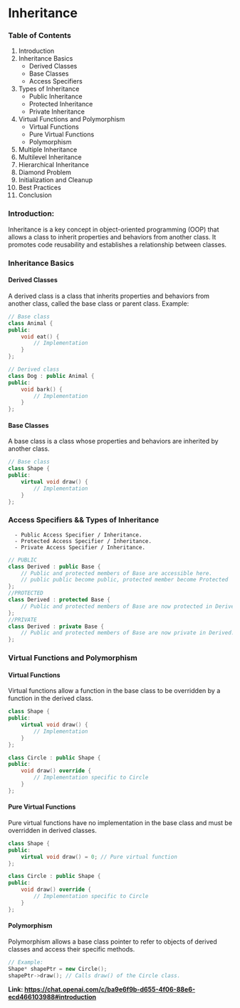 # Inheritance

### Table of Contents
1. Introduction
2. Inheritance Basics
   - Derived Classes
   - Base Classes
   - Access Specifiers
3. Types of Inheritance
   - Public Inheritance
   - Protected Inheritance
   - Private Inheritance
4. Virtual Functions and Polymorphism
   - Virtual Functions
   - Pure Virtual Functions
   - Polymorphism
5. Multiple Inheritance
6. Multilevel Inheritance
7. Hierarchical Inheritance
8. Diamond Problem
9. Initialization and Cleanup
10. Best Practices
11. Conclusion

### Introduction:
Inheritance is a key concept in object-oriented programming (OOP) that allows a class to inherit properties and behaviors from another class. It promotes code reusability and establishes a relationship between classes.

### Inheritance Basics
#### Derived Classes
A derived class is a class that inherits properties and behaviors from another class, called the base class or parent class.
Example:
```cpp
// Base class
class Animal {
public:
    void eat() {
        // Implementation
    }
};

// Derived class
class Dog : public Animal {
public:
    void bark() {
        // Implementation
    }
};
```
#### Base Classes
A base class is a class whose properties and behaviors are inherited by another class.
```cpp
// Base class
class Shape {
public:
    virtual void draw() {
        // Implementation
    }
};

```
### Access Specifiers && Types of Inheritance
      - Public Access Specifier / Inheritance.
      - Protected Access Specifier / Inheritance.
      - Private Access Specifier / Inheritance.
      
```cpp
// PUBLIC
class Derived : public Base {
    // Public and protected members of Base are accessible here.
    // public public become public, protected member become Protected
};
//PROTECTED
class Derived : protected Base {
    // Public and protected members of Base are now protected in Derived.
};
//PRIVATE
class Derived : private Base {
    // Public and protected members of Base are now private in Derived.
};

```
### Virtual Functions and Polymorphism
#### Virtual Functions
Virtual functions allow a function in the base class to be overridden by a function in the derived class.
```cpp
class Shape {
public:
    virtual void draw() {
        // Implementation
    }
};

class Circle : public Shape {
public:
    void draw() override {
        // Implementation specific to Circle
    }
};

```
#### Pure Virtual Functions
Pure virtual functions have no implementation in the base class and must be overridden in derived classes.
```cpp
class Shape {
public:
    virtual void draw() = 0; // Pure virtual function
};

class Circle : public Shape {
public:
    void draw() override {
        // Implementation specific to Circle
    }
};

```
#### Polymorphism
Polymorphism allows a base class pointer to refer to objects of derived classes and access their specific methods.

```cpp
// Example:
Shape* shapePtr = new Circle();
shapePtr->draw(); // Calls draw() of the Circle class.
```




**Link: https://chat.openai.com/c/ba9e6f9b-d655-4f06-88e6-ecd466103988#introduction**
